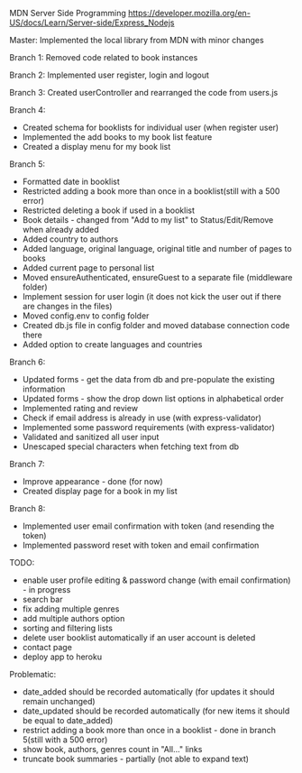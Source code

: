 MDN Server Side Programming
https://developer.mozilla.org/en-US/docs/Learn/Server-side/Express_Nodejs

Master: Implemented the local library from MDN with minor changes

Branch 1: Removed code related to book instances

Branch 2: Implemented user register, login and logout

Branch 3: Created userController and rearranged the code from users.js

Branch 4:

- Created schema for booklists for individual user (when register user)
- Implemented the add books to my book list feature
- Created a display menu for my book list

Branch 5:

- Formatted date in booklist
- Restricted adding a book more than once in a booklist(still with a 500 error)
- Restricted deleting a book if used in a booklist
- Book details - changed from "Add to my list" to Status/Edit/Remove when already added
- Added country to authors
- Added language, original language, original title and number of pages to books
- Added current page to personal list
- Moved ensureAuthenticated, ensureGuest to a separate file (middleware folder)
- Implement session for user login (it does not kick the user out if there are changes in the files)
- Moved config.env to config folder
- Created db.js file in config folder and moved database connection code there
- Added option to create languages and countries

Branch 6:

- Updated forms - get the data from db and pre-populate the existing information
- Updated forms - show the drop down list options in alphabetical order
- Implemented rating and review
- Check if email address is already in use (with express-validator)
- Implemented some password requirements (with express-validator)
- Validated and sanitized all user input
- Unescaped special characters when fetching text from db

Branch 7:

- Improve appearance - done (for now)
- Created display page for a book in my list

Branch 8:

- Implemented user email confirmation with token (and resending the token)
- Implemented password reset with token and email confirmation

TODO:

- enable user profile editing & password change (with email confirmation) - in progress
- search bar
- fix adding multiple genres
- add multiple authors option
- sorting and filtering lists
- delete user booklist automatically if an user account is deleted
- contact page
- deploy app to heroku

Problematic:

- date_added should be recorded automatically (for updates it should remain unchanged)
- date_updated should be recorded automatically (for new items it should be equal to date_added)
- restrict adding a book more than once in a booklist - done in branch 5(still with a 500 error)
- show book, authors, genres count in "All..." links
- truncate book summaries - partially (not able to expand text)
